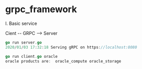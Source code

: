 # grpc_framework

I. Basic service

Cient -- GRPC --> Server 

```go
go run server.go 
2020/01/03 17:32:18 Serving gRPC on https://localhost:8080

go run client.go oracle
oracle products are:  oracle_compute oracle_storage
```
